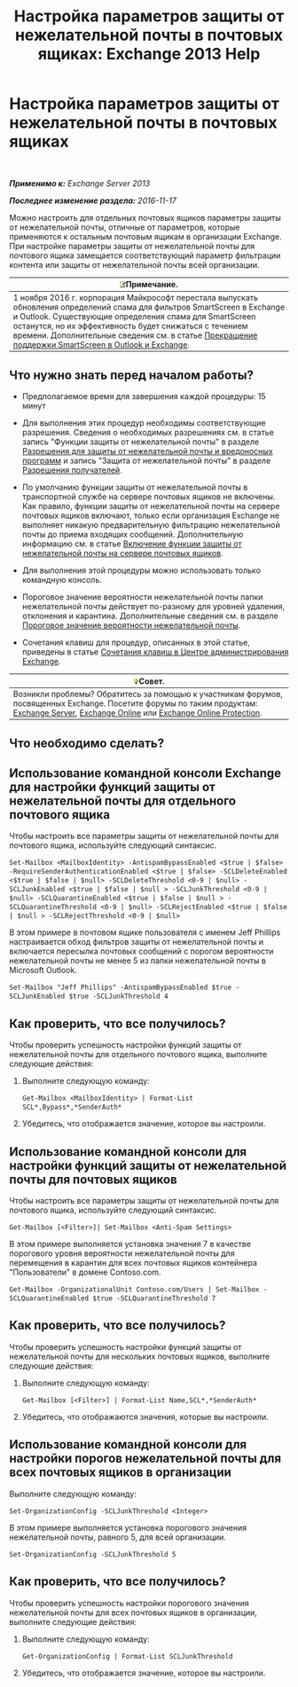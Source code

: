 ﻿---
title: 'Настройка параметров защиты от нежелательной почты в почтовых ящиках: Exchange 2013 Help'
TOCTitle: Настройка параметров защиты от нежелательной почты в почтовых ящиках
ms:assetid: 868d7fd8-e817-46ba-9b67-edf2f50b9494
ms:mtpsurl: https://technet.microsoft.com/ru-ru/library/Bb123559(v=EXCHG.150)
ms:contentKeyID: 50488561
ms.date: 04/30/2018
mtps_version: v=EXCHG.150
ms.translationtype: HT
---

# Настройка параметров защиты от нежелательной почты в почтовых ящиках

 

_**Применимо к:** Exchange Server 2013_

_**Последнее изменение раздела:** 2016-11-17_

Можно настроить для отдельных почтовых ящиков параметры защиты от нежелательной почты, отличные от параметров, которые применяются к остальным почтовым ящикам в организации Exchange. При настройке параметры защиты от нежелательной почты для почтового ящика замещается соответствующий параметр фильтрации контента или защиты от нежелательной почты всей организации.

<table>
<thead>
<tr class="header">
<th><img src="images/JJ126620.note(EXCHG.150).gif" title="Примечание" alt="Примечание" />Примечание.</th>
</tr>
</thead>
<tbody>
<tr class="odd">
<td>1 ноября 2016 г. корпорация Майкрософт перестала выпускать обновления определений спама для фильтров SmartScreen в Exchange и Outlook. Существующие определения спама для SmartScreen останутся, но их эффективность будет снижаться с течением времени. Дополнительные сведения см. в статье <a href="https://go.microsoft.com/fwlink/p/?linkid=835894">Прекращение поддержки SmartScreen в Outlook и Exchange</a>.</td>
</tr>
</tbody>
</table>


## Что нужно знать перед началом работы?

  - Предполагаемое время для завершения каждой процедуры: 15 минут

  - Для выполнения этих процедур необходимы соответствующие разрешения. Сведения о необходимых разрешениях см. в статье запись "Функции защиты от нежелательной почты" в разделе [Разрешения для защиты от нежелательной почты и вредоносных программ](anti-spam-and-anti-malware-permissions-exchange-2013-help.md) и запись "Защита от нежелательной почты" в разделе [Разрешения получателей](recipients-permissions-exchange-2013-help.md).

  - По умолчанию функции защиты от нежелательной почты в транспортной службе на сервере почтовых ящиков не включены. Как правило, функции защиты от нежелательной почты на сервере почтовых ящиков включают, только если организация Exchange не выполняет никакую предварительную фильтрацию нежелательной почты до приема входящих сообщений. Дополнительную информацию см. в статье [Включение функции защиты от нежелательной почты на сервере почтовых ящиков](enable-anti-spam-functionality-on-mailbox-servers-exchange-2013-help.md).

  - Для выполнения этой процедуры можно использовать только командную консоль.

  - Пороговое значение вероятности нежелательной почты папки нежелательной почты действует по-разному для уровней удаления, отклонения и карантина. Дополнительные сведения см. в разделе [Пороговое значение вероятности нежелательной почты](spam-confidence-level-threshold-exchange-2013-help.md).

  - Сочетания клавиш для процедур, описанных в этой статье, приведены в статье [Сочетания клавиш в Центре администрирования Exchange](keyboard-shortcuts-in-the-exchange-admin-center-exchange-online-protection-help.md).

<table>
<thead>
<tr class="header">
<th><img src="images/Bb124558.tip(EXCHG.150).gif" title="Совет" alt="Совет" />Совет.</th>
</tr>
</thead>
<tbody>
<tr class="odd">
<td>Возникли проблемы? Обратитесь за помощью к участникам форумов, посвященных Exchange. Посетите форумы по таким продуктам: <a href="https://go.microsoft.com/fwlink/p/?linkid=60612">Exchange Server</a>, <a href="https://go.microsoft.com/fwlink/p/?linkid=267542">Exchange Online</a> или <a href="https://go.microsoft.com/fwlink/p/?linkid=285351">Exchange Online Protection</a>.</td>
</tr>
</tbody>
</table>


## Что необходимо сделать?

## Использование командной консоли Exchange для настройки функций защиты от нежелательной почты для отдельного почтового ящика

Чтобы настроить все параметры защиты от нежелательной почты для почтового ящика, используйте следующий синтаксис.

    Set-Mailbox <MailboxIdentity> -AntispamBypassEnabled <$true | $false> -RequireSenderAuthenticationEnabled <$true | $false> -SCLDeleteEnabled <$true | $false | $null> -SCLDeleteThreshold <0-9 | $null> -SCLJunkEnabled <$true | $false | $null > -SCLJunkThreshold <0-9 | $null> -SCLQuarantineEnabled <$true | $false | $null > -SCLQuarantineThreshold <0-9 | $null> -SCLRejectEnabled <$true | $false | $null > -SCLRejectThreshold <0-9 | $null>

В этом примере в почтовом ящике пользователя с именем Jeff Phillips настраивается обход фильтров защиты от нежелательной почты и включается пересылка почтовых сообщений с порогом вероятности нежелательной почты не менее 5 из папки нежелательной почты в Microsoft Outlook.

    Set-Mailbox "Jeff Phillips" -AntispamBypassEnabled $true -SCLJunkEnabled $true -SCLJunkThreshold 4

## Как проверить, что все получилось?

Чтобы проверить успешность настройки функций защиты от нежелательной почты для отдельного почтового ящика, выполните следующие действия:

1.  Выполните следующую команду:
    
        Get-Mailbox <MailboxIdentity> | Format-List SCL*,Bypass*,*SenderAuth*

2.  Убедитесь, что отображается значение, которое вы настроили.

## Использование командной консоли для настройки функций защиты от нежелательной почты для почтовых ящиков

Чтобы настроить все параметры защиты от нежелательной почты для почтового ящика, используйте следующий синтаксис.

    Get-Mailbox [<Filter>]| Set-Mailbox <Anti-Spam Settings>

В этом примере выполняется установка значения 7 в качестве порогового уровня вероятности нежелательной почты для перемещения в карантин для всех почтовых ящиков контейнера "Пользователи" в домене Contoso.com.

    Get-Mailbox -OrganizationalUnit Contoso.com/Users | Set-Mailbox -SCLQuarantineEnabled $true -SCLQuarantineThreshold 7

## Как проверить, что все получилось?

Чтобы проверить успешность настройки функций защиты от нежелательной почты для нескольких почтовых ящиков, выполните следующие действия:

1.  Выполните следующую команду:
    
        Get-Mailbox [<Filter>] | Format-List Name,SCL*,*SenderAuth*

2.  Убедитесь, что отображаются значения, которые вы настроили.

## Использование командной консоли для настройки порогов нежелательной почты для всех почтовых ящиков в организации

Выполните следующую команду:

    Set-OrganizationConfig -SCLJunkThreshold <Integer>

В этом примере выполняется установка порогового значения нежелательной почты, равного 5, для всей организации.

    Set-OrganizationConfig -SCLJunkThreshold 5

## Как проверить, что все получилось?

Чтобы проверить успешность настройки порогового значения нежелательной почты для всех почтовых ящиков в организации, выполните следующие действия:

1.  Выполните следующую команду:
    
        Get-OrganizationConfig | Format-List SCLJunkThreshold

2.  Убедитесь, что отображается значение, которое вы настроили.

